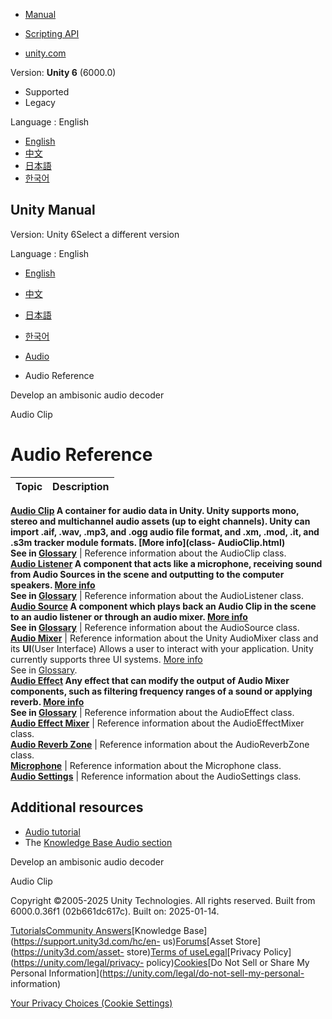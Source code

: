 [](https://docs.unity3d.com)

  * [Manual](../Manual/index.html)
  * [Scripting API](../ScriptReference/index.html)

  * [unity.com](https://unity.com/)

Version: **Unity 6** (6000.0)

  * Supported
  * Legacy

Language : English

  * [English](/Manual/AudioReference.html)
  * [中文](/cn/current/Manual/AudioReference.html)
  * [日本語](/ja/current/Manual/AudioReference.html)
  * [한국어](/kr/current/Manual/AudioReference.html)

[](https://docs.unity3d.com)

## Unity Manual

Version: Unity 6Select a different version

Language : English

  * [English](/Manual/AudioReference.html)
  * [中文](/cn/current/Manual/AudioReference.html)
  * [日本語](/ja/current/Manual/AudioReference.html)
  * [한국어](/kr/current/Manual/AudioReference.html)

  * [Audio](Audio.html)
  * Audio Reference

[](AudioDevelopAmbisonicDecoder.html)

Develop an ambisonic audio decoder

[](class-AudioClip.html)

Audio Clip

# Audio Reference

**Topic** | **Description**  
---|---  
**[Audio Clip](class-AudioClip.html) A container for audio data in Unity.
Unity supports mono, stereo and multichannel audio assets (up to eight
channels). Unity can import .aif, .wav, .mp3, and .ogg audio file format, and
.xm, .mod, .it, and .s3m tracker module formats. [More info](class-
AudioClip.html)  
See in [Glossary](Glossary.html#AudioClip)** | Reference information about the AudioClip class.  
**[Audio Listener](class-AudioListener.html) A component that acts like a
microphone, receiving sound from Audio Sources in the scene and outputting to
the computer speakers. [More info](class-AudioListener.html)  
See in [Glossary](Glossary.html#AudioListener)** | Reference information about the AudioListener class.  
**[Audio Source](class-AudioSource.html) A component which plays back an Audio
Clip in the scene to an audio listener or through an audio mixer. [More
info](class-AudioSource.html)  
See in [Glossary](Glossary.html#AudioSource)** | Reference information about the AudioSource class.  
**[Audio Mixer](class-AudioMixer.html)** | Reference information about the Unity AudioMixer class and its **UI**(User Interface) Allows a user to interact with your application. Unity currently supports three UI systems. [More info](UI-system-compare.html)  
See in [Glossary](Glossary.html#UI).  
**[Audio Effect](class-AudioEffect.html) Any effect that can modify the output
of Audio Mixer components, such as filtering frequency ranges of a sound or
applying reverb. [More info](class-AudioEffectMixer.html)  
See in [Glossary](Glossary.html#AudioEffect)** | Reference information about the AudioEffect class.  
**[Audio Effect Mixer](class-AudioEffectMixer.html)** | Reference information about the AudioEffectMixer class.  
**[Audio Reverb Zone](class-AudioReverbZone.html)** | Reference information about the AudioReverbZone class.  
**[Microphone](class-Microphone.html)** | Reference information about the Microphone class.  
**[Audio Settings](class-AudioSettings.html)** | Reference information about the AudioSettings class.  
  
## Additional resources

  * [Audio tutorial](http://unity3d.com/learn/tutorials/topics/audio)
  * The [Knowledge Base Audio section](https://support.unity3d.com/hc/en-us/sections/201377883-Audio)

[](AudioDevelopAmbisonicDecoder.html)

Develop an ambisonic audio decoder

[](class-AudioClip.html)

Audio Clip

Copyright ©2005-2025 Unity Technologies. All rights reserved. Built from
6000.0.36f1 (02b661dc617c). Built on: 2025-01-14.

[Tutorials](https://learn.unity.com/)[Community
Answers](https://answers.unity3d.com)[Knowledge
Base](https://support.unity3d.com/hc/en-
us)[Forums](https://forum.unity3d.com)[Asset Store](https://unity3d.com/asset-
store)[Terms of
use](https://docs.unity3d.com/Manual/TermsOfUse.html)[Legal](https://unity.com/legal)[Privacy
Policy](https://unity.com/legal/privacy-
policy)[Cookies](https://unity.com/legal/cookie-policy)[Do Not Sell or Share
My Personal Information](https://unity.com/legal/do-not-sell-my-personal-
information)

[Your Privacy Choices (Cookie Settings)](javascript:void\(0\);)

